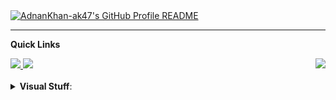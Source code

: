 <a href="https://github.com/AdnanKhan-ak47/AdnanKhan-ak47">
  <picture>
    <source media="(prefers-color-scheme: dark)" srcset="https://raw.githubusercontent.com/AdnanKhan-ak47/AdnanKhan-ak47/main/dark_mode.svg">
    <img alt="AdnanKhan-ak47's GitHub Profile README" src="https://raw.githubusercontent.com/AdnanKhan-ak47/AdnanKhan-ak47/main/light_mode.svg">
  </picture>
</a>

---

<b>Quick Links</b>

<div style="display: flex; justify-content: space-between;">
  <div>
  <a href="mailto:adnankhan07666@gmail.com" target="_blank">
    <img src="https://img.shields.io/badge/Gmail-D14836?style=for-the-badge&logo=gmail&logoColor=white" />
  </a> 
  <a href="https://www.linkedin.com/in/adnankhan-ak/" target="_blank">
    <img src="https://img.shields.io/badge/LinkedIn-0077B5?style=for-the-badge&logo=linkedin&logoColor=white" />
  </a>
  </div>
  <div>
    <a href="https://visitcount.itsvg.in" target="_blank">
      <img src="https://visitcount.itsvg.in/api?id=AdnanKhan-ak47&icon=0&color=1" />
    </a>
  </div>
</div>

<br>
<details>
  <summary><b>Visual Stuff</b>: </summary>
  <br>
  <p align=center>
    <div style="display: flex; justify-content: space-around;">
      <a href="https://github.com/denvercoder1/github-readme-streak-stats" title="Go to Source">
        <img align="left" width=390 src="https://github-readme-streak-stats.herokuapp.com/?user=AdnanKhan-ak47&theme=tokyonight&hide_border=true" alt="AdnanKhan-ak47" />
      </a>
      <a href="https://github.com/anuraghazra/github-readme-stats" title="Go to Source">
        <img align="right" width=390 src="https://github-readme-stats.vercel.app/api?username=AdnanKhan-ak47&theme=tokyonight&hide_border=true&include_all_commits=true&count_private=false" />
      </a>
    </div>
    <br><br>
    <div style="display: flex; justify-content: space-around;">
      <a href="https://github.com/anuraghazra/github-readme-stats">
        <img height=200 src="https://github-readme-stats.vercel.app/api/top-langs/?username=AdnanKhan-ak47&theme=tokyonight&hide_border=true&include_all_commits=true&count_private=false&layout=compact" />
      </a>
      <a href="https://github.com/ryo-ma/github-profile-trophy">
        <img height=200 src="https://github-profile-trophy.vercel.app/?username=AdnanKhan-ak47&theme=tokyonight&row=2&column=3" />
      </a>
    </div>
    <br><br>
    <div align="center">
      <a href="https://www.last.fm/user/AdnanKhan-ak47">
        <img src="https://lastfm-recently-played.vercel.app/api?user=AdnanKhan-ak47&show_user=header&header_style=compact_stats&bg_color=1A1B27" />
      </a>
    </div>
  </p>
</details>
